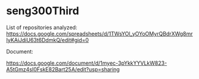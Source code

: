 # seng300Third
List of repositories analyzed:
https://docs.google.com/spreadsheets/d/1TWsYOl_yOYoOMyrQBdrXWg8mrIyKAiJdiU63t6DdmkQ/edit#gid=0

Document:

https://docs.google.com/document/d/1myec-3pYkkYYVLkW823-A5tGmz4sI0FskE82Bart25A/edit?usp=sharing
